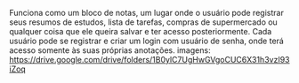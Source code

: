  Funciona como um bloco de notas, um lugar onde o usuário pode
 registrar seus resumos de estudos, lista de tarefas, compras de
 supermercado ou qualquer coisa que ele queira salvar e ter acesso
 posteriormente. Cada usuário pode se registrar e criar um login com usuário
 de senha, onde terá acesso somente às suas próprias anotações.
 imagens: https://drive.google.com/drive/folders/1B0ylC7UgHwGVgoCUC6X31h3vzI93iZoq
